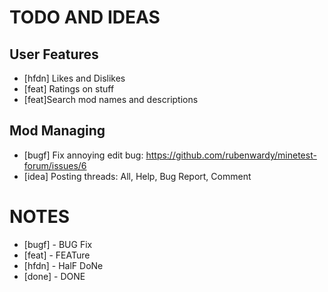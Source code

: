 TODO AND IDEAS
==============

User Features
-------------
* [hfdn] Likes and Dislikes
* [feat] Ratings on stuff
* [feat]Search mod names and descriptions

Mod Managing
------------
* [bugf] Fix annoying edit bug:  https://github.com/rubenwardy/minetest-forum/issues/6
* [idea] Posting threads: All, Help, Bug Report, Comment

NOTES
=====

* [bugf] - BUG Fix
* [feat] - FEATure
* [hfdn] - HalF DoNe
* [done] - DONE

